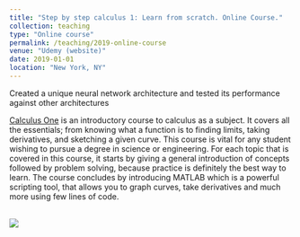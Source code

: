 ```yaml
---
title: "Step by step calculus 1: Learn from scratch. Online Course."
collection: teaching
type: "Online course"
permalink: /teaching/2019-online-course
venue: "Udemy (website)"
date: 2019-01-01
location: "New York, NY"
---
```


Created a unique neural network architecture and tested its performance against other architectures

[Calculus One](https://www.udemy.com/course/calculus-one/) is an introductory course to calculus as a subject. It covers all the essentials; from knowing what a function is to finding limits, taking derivatives, and sketching a given curve.
This course is vital for any student wishing to pursue a degree in science or engineering.
For each topic that is covered in this course, it starts by giving a general introduction of concepts followed by problem solving, because practice is definitely the best way to learn.
The course concludes by introducing MATLAB which is a powerful scripting tool, that allows you to graph curves, take derivatives and much more using few lines of code.

<br/><image src="/images/online-course.png">

